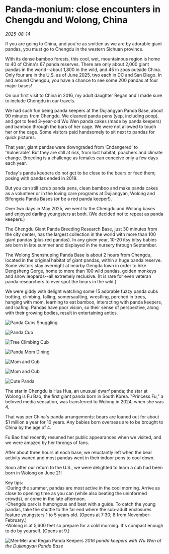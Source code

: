 # Panda-monium: close encounters in Chengdu and Wolong, China
*2025-08-14*

If you are going to China, and you're as smitten as we are by adorable giant pandas, you must go to Chengdu in the western Sichuan province.

With its dense bamboo forests, this cool, wet, mountainous region is home to 40 of China's 67 panda reserves. There are only about 2,000 giant pandas in the world--about 1,800 in the wild, and 45 in zoos outside China. Only four are in the U.S. as of June 2025, two each in DC and San Diego. In and around Chengdu, you have a chance to see some 200 pandas at four major bases!

On our first visit to China in 2016, my adult daughter Regan and I made sure to include Chengdu in our travels.  
  
We had such fun being panda keepers at the Dujiangyan Panda Base, about 90 minutes from Chengdu. We cleaned panda pens (yep, including poop), and got to feed 3-year-old Wu Wen panda cakes (made by panda keepers) and bamboo through the bars of her cage. We were not allowed to touch her or the cage. Some visitors paid handsomely to sit next to pandas for quick pictures.

That year, giant pandas were downgraded from ‘Endangered’ to ‘Vulnerable’. But they are still at risk, from lost habitat, poachers and climate change. Breeding is a challenge as females can conceive only a few days each year.

Today's panda keepers do not get to be close to the bears or feed them; posing with pandas ended in 2019. 
  
But you can still scrub panda pens, clean bamboo and make panda cakes as a volunteer or in the loving care programs at Dujiangyan, Wolong and Bifengxia Panda Bases (or be a red panda keeper!).  
  
Over two days in May 2025, we went to the Chengdu and Wolong bases and enjoyed darling youngsters at both. (We decided not to repeat as panda keepers.)

The Chengdu Giant Panda Breeding Research Base, just 30 minutes from the city center, has the largest collection in the world with more than 100 giant pandas (plus red pandas). In any given year, 10-20 itsy bitsy babies are born in late summer and displayed in the nursery through September.  
  
The Wolong Shenshuping Panda Base is about 2 hours from Chengdu, located in the original habitat of giant pandas, within a huge panda reserve. Some visitors stay overnight at nearby Gengda town in order to hike Dengsheng Gorge, home to more than 100 wild pandas, golden monkeys and snow leopards--all extremely reclusive. (It is rare for even veteran panda researchers to ever spot the bears in the wild.)  
  
We were giddy with delight watching some 15 adorable fuzzy panda cubs trotting, climbing, falling, somersaulting, wrestling, perched in trees, hanging with mom, learning to eat bamboo, interacting with panda keepers, and loafing. Pandas have poor vision, so their sense of perspective, along with their growing bodies, result in entertaining antics.

![Panda Cubs Snuggling](./Images/Pandas/Pandas1.jpeg)

![Panda Cub](./Images/Pandas/Pandas2.jpeg)

![Tree Climbing Cub](./Images/Pandas/Pandas3.jpeg)

![Panda Mom Dining](./Images/Pandas/Pandas4.jpeg)

![Mom and Cub](./Images/Pandas/Pandas5.jpeg)

![Mom and Cub](./Images/Pandas/Pandas6.jpeg)

![Cute Panda](./Images/Pandas/Pandas7.jpeg)

The star in Chengdu is Hua Hua, an unusual dwarf panda; the star at Wolong is Fu Bao, the first giant panda born in South Korea. "Princess Fu," a beloved media sensation, was transferred to Wolong in 2024, when she was 4. 
  
That was per China's panda arrangements: bears are loaned out for about $1 million a year for 10 years. Any babies born overseas are to be brought to China by the age of 4. 
  
Fu Bao had recently resumed her public appearances when we visited, and we were amazed by her throngs of fans.  
  
After about three hours at each base, we reluctantly left when the bear activity waned and most pandas went in their indoor pens to cool down.  
  
Soon after our return to the U.S., we were delighted to learn a cub had been born in Wolong on June 21!  
  
Key tips:  
-During the summer, pandas are most active in the cool morning. Arrive as close to opening time as you can (while also beating the uninformed crowds), or come in the late afternoon.  
-Chengdu park is humongous and best with a guide. To catch the young pandas, take the shuttle to the far end where the sub-adult enclosures feature youngsters 1 to 5 years old. (Opens at 7:30; 8 from November-February.)  
-Wolong is at 5,600 feet so prepare for a cold morning. It's compact enough to do by yourself. (Opens at 9.)

![Mei-Mei and Regan Panda Keepers](./Images/Pandas/Pandas8.jpeg)
*2016 panda keepers with Wu Wen at the Dujiangyan Panda Base*
